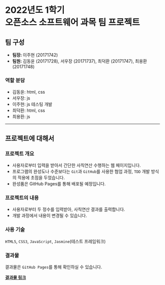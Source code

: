 # 2022년도 1학기<br>오픈소스 소프트웨어 과목 팀 프로젝트

## 팀 구성
- <strong>팀장: </strong>이주현 (20171742)
- <strong>팀원: </strong>김동윤 (20171728), 서우장 (20171737), 최덕환 (20171747), 최용환 (20171748)

### 역할 분담
- 김동윤: html, css
- 서우장: js
- 이주현: js 테스팅 개발
- 최덕환: html, css
- 최용환: js

<hr>

## 프로젝트에 대해서
### 프로젝트 개요
- 사용자로부터 입력을 받아서 간단한 사칙연산 수행하는 웹 페이지입니다.
- 프로그램의 완성도나 수준보다는 `Git`과 `GitHub`를 사용한 협업 과정, `TDD` 개발 방식의 적용에 초점을 두었습니다.
- 완성품은 GitHub Pages를 통해 배포될 예정입니다.

### 프로젝트의 내용
- 사용자로부터 두 정수를 입력받아, 사칙연산 결과를 출력합니다.
- 개발 과정에서 내용이 변경될 수 있습니다.

### 사용 기술
`HTML5`, `CSS3`, `JavaScript`, `Jasmine`(테스트 프레임워크)

### 결과물
결과물은 `GitHub Pages`를 통해 확인하실 수 있습니다.<br>

**[결과물 링크](https://bam-j.github.io/openSourceSubject_Project_repo/)**
